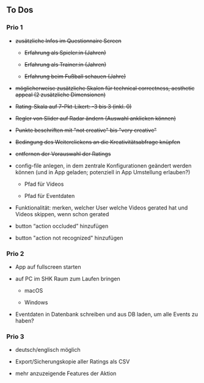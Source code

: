 ## To Dos

### Prio 1
- ~~zusätzliche Infos im Questionnaire Screen~~

  - ~~Erfahrung als Spieler:in (Jahren)~~

  - ~~Erfahrung als Trainer:in (Jahren)~~

  - ~~Erfahrung beim Fußball schauen (Jahre)~~

- ~~möglicherweise zusätzliche Skalen für technical correctness, aesthetic appeal (2 zusätzliche Dimensionen)~~

- ~~Rating-Skala auf 7-Pkt-Likert: -3 bis 3 (inkl. 0)~~

- ~~Regler von Slider auf Radar ändern (Auswahl anklicken können)~~

- ~~Punkte beschriften mit "not creative" bis "very creative"~~

- ~~Bedingung des Weiterclickens an die Kreativitätsabfrage knüpfen~~

- ~~entfernen der Vorauswahl der Ratings~~

-   config-file anlegen, in dem zentrale Konfigurationen geändert werden können (und in App geladen; potenziell in App Umstellung erlauben?)

    -   Pfad für Videos

    -   Pfad für Eventdaten

-   Funktionalität: merken, welcher User welche Videos gerated hat und Videos skippen, wenn schon gerated

-   button “action occluded” hinzufügen

-   button "action not recognized" hinzufügen

### Prio 2

-   App auf fullscreen starten

-   auf PC im SHK Raum zum Laufen bringen
    -   macOS

    -   Windows
-   Eventdaten in Datenbank schreiben und aus DB laden, um alle Events zu haben?

### Prio 3

-   deutsch/englisch möglich

-   Export/Sicherungskopie aller Ratings als CSV

-   mehr anzuzeigende Features der Aktion